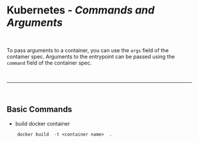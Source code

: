# Kubernetes - ***Commands and Arguments***

<br>

To pass arguments to a container, you can use the `args` field of the container spec. Arguments to the entrypoint can be passed using the `command` field of the container spec.



<br>

___

<br>

## Basic Commands 

* build docker container

```
    docker build  -t <container name>  .
```